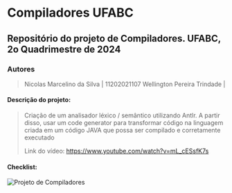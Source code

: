 # Compiladores UFABC
## Repositório do projeto de Compiladores. UFABC, 2o Quadrimestre de 2024
### Autores
> Nicolas Marcelino da Silva  | 11202021107
> Wellington Pereira Trindade | 


#### Descrição do projeto:

> Criação de um analisador léxico / semântico utilizando Antlr.
> A partir disso, usar um code generator para transformar código na  linguagem criada em um código JAVA que possa ser
compilado e corretamente executado
>
> Link do vídeo: https://www.youtube.com/watch?v=mL_cESsfK7s 

#### Checklist:
![Projeto de Compiladores](https://github.com/user-attachments/assets/0a9784cb-3772-48ef-b332-39751e16cbfd)
